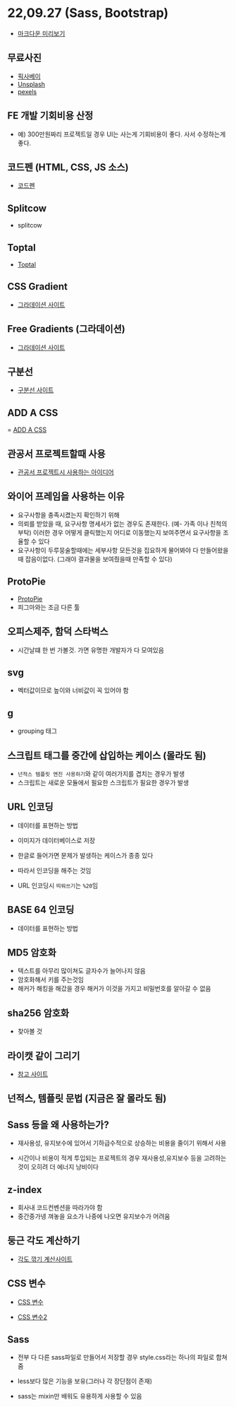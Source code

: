 # 22,09.27 (Sass, Bootstrap)

- [마크다운 미리보기](https://blog.uniony.me/vscode/markdown/)

## 무료사진

- [픽사베이](https://pixabay.com/ko/)
- [Unsplash](https://unsplash.com/)
- [pexels](https://www.pexkels.com/ko-kr/)

## FE 개발 기회비용 산정

- 예) 300만원짜리 프로젝트일 경우 UI는 사는게 기회비용이 좋다. 사서 수정하는게 좋다.

## 코드펜 (HTML, CSS, JS 소스)

- [코드펜](https://codepen.io/)

## Splitcow

- splitcow

## Toptal

- [Toptal](https://www.toptal.com/)

## CSS Gradient

- [그라데이션 사이트](https://cssgradient.io/)

## Free Gradients (그라데이션)

- [그라데이션 사이트](https://webgradients.com/)

## 구분선

- [구분선 사이트](https://www.shapedivider.app/)

## ADD A CSS

= [ADD A CSS](https://css-tricks.com/add-a-css-lens-flare-to-photos-for-a-bright-touch/)

## 관공서 프로젝트할때 사용

- [관공서 프로젝트시 사용하는 아이디어](https://www.youtube.com/watch?v=dm57kWnXpEI&ab_channel=%EC%A0%95%EC%9B%90%ED%99%94%EC%9D%98Q-GIS)

## 와이어 프레임을 사용하는 이유

- 요구사항을 충족시켰는지 확인하기 위해
- 의뢰를 받았을 때, 요구사항 명세서가 없는 경우도 존재한다. (예- 가족 이나 친척의 부탁) 이러한 경우 어떻게 클릭했는지 어디로 이동했는지 보여주면서 요구사항을 조율할 수 있다
- 요구사항이 두루뭉술할때에는 세부사항 모든것을 집요하게 물어봐야 다 만들어왔을 때 잡음이없다. (그래야 결과물을 보여줬을때 만족할 수 있다)

## ProtoPie

- [ProtoPie](https://www.protopie.io/)
- 피그마와는 조금 다른 툴

## 오피스제주, 함덕 스타벅스

- 시간날떄 한 번 가볼것. 가면 유명한 개발자가 다 모여있음

## svg

- 벡터값이므로 높이와 너비값이 꼭 있어야 함

## g

- grouping 태그

## 스크립트 태그를 중간에 삽입하는 케이스 (몰라도 됨)

- `넌적스 템플릿 엔진 사용하기`와 같이 여러가지를 겹치는 경우가 발생
- 스크립트는 새로운 모듈에서 필요한 스크립트가 필요한 경우가 발생

## URL 인코딩

- 데이터를 표현하는 방법
- 이미지가 데이터베이스로 저장

- 한글로 들어가면 문제가 발생하는 케이스가 종종 있다
- 따라서 인코딩을 해주는 것임
- URL 인코딩시 `띄워쓰기`는 `%20`임

## BASE 64 인코딩

- 데이터를 표현하는 방법

## MD5 암호화

- 텍스트를 아무리 많이쳐도 글자수가 늘어나지 않음
- 암호화해서 키를 주는것임
- 해커가 해킹을 해갔을 경우 해커가 이것을 가지고 비밀번호를 알아갈 수 없음

## sha256 암호화

- 찾아볼 것

## 라이캣 같이 그리기

- [참고 사이트](https://github.com/paullabkorea/licat_CSS_tutorial)

## 넌적스, 템플릿 문법 (지금은 잘 몰라도 됨)

## Sass 등을 왜 사용하는가?

- 재사용성, 유지보수에 있어서 기하급수적으로 상승하는 비용을 줄이기 위해서 사용

- 시간이나 비용이 적게 투입되는 프로젝트의 경우 재사용성,유지보수 등을 고려하는것이 오히려 더 에너지 낭비이다

## z-index

- 회사내 코드컨벤션을 따라가야 함
- 중간중가넹 껴놓을 요소가 나중에 나오면 유지보수가 어려움

## 둥근 각도 계산하기

- [각도 깎기 계산사이트](https://9elements.github.io/fancy-border-radius/)

## CSS 변수

- [CSS 변수](https://developer.mozilla.org/ko/docs/Web/CSS/Using_CSS_custom_properties)

- [CSS 변수2](https://www.daleseo.com/css-variables/)

## Sass

- 전부 다 다른 sass파일로 만들어서 저장할 경우 style.css라는 하나의 파일로 합쳐줌

- less보다 많은 기능을 보유(그러나 각 장단점이 존재)
- sass는 mixin만 배워도 유용하게 사용할 수 있음
